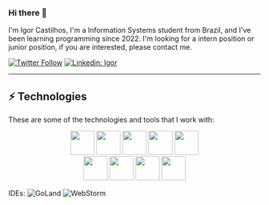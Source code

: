 ### Hi there 👋

I'm Igor Castilhos, I'm a Information Systems student from Brazil, and I've been learning programming since 2022.
I'm looking for a intern position or junior position, if you are interested, please contact me.

[![Twitter Follow](https://img.shields.io/twitter/follow/igor?style=social)](https://twitter.com/IgorPCDev)
[![Linkedin: Igor](https://img.shields.io/badge/-Linkedin-blue?style=flat-square&logo=Linkedin&logoColor=white&link=https://www.linkedin.com/in/IgorCastilhos/)](https://www.linkedin.com/in/IgorCastilhos/)
____

## ⚡ Technologies

These are some of the technologies and tools that I work with:


<p align="center">
  <a>
    <img src="https://cdn.jsdelivr.net/gh/devicons/devicon@latest/icons/python/python-original-wordmark.svg" width=48 height=48/>
    <img src="https://cdn.jsdelivr.net/gh/devicons/devicon@latest/icons/go/go-original-wordmark.svg" width=48 height=48/>
    <img src="https://cdn.jsdelivr.net/gh/devicons/devicon@latest/icons/typescript/typescript-original.svg" width=48 height=48 />     
    <img src="https://cdn.jsdelivr.net/gh/devicons/devicon@latest/icons/nodejs/nodejs-original-wordmark.svg" width=48 height=48/>
    <img src="https://cdn.jsdelivr.net/gh/devicons/devicon@latest/icons/java/java-original.svg" width=48 height=48/><br>
    <img src="https://cdn.jsdelivr.net/gh/devicons/devicon@latest/icons/git/git-original.svg" width=48 height=48/>
    <img src="https://cdn.jsdelivr.net/gh/devicons/devicon@latest/icons/linux/linux-original.svg" width=48 height=48/>
    <img src="https://cdn.jsdelivr.net/gh/devicons/devicon@latest/icons/docker/docker-original.svg" width=48 height=48//>
    <img src="https://cdn.jsdelivr.net/gh/devicons/devicon@latest/icons/kubernetes/kubernetes-original.svg" width=48 height=48/>
          
  </a>
</p>

IDEs:
![GoLand](https://img.shields.io/badge/-GoLand-black?style=flat-square&logo=goland&logoColor=white)
![WebStorm](https://img.shields.io/badge/-WebStorm-black?style=flat-square&logo=webstorm&logoColor=white)

